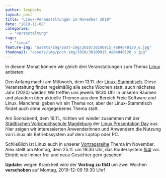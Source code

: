 ```yaml
---
author: lespocky
layout: post
title: "Linux-Veranstaltungen im November 2019"
date: "2019-11-08"
categories: 
  - "veranstaltung"
tags: 
  - "linux"
feature-img: "assets/img/post-img/2018/30100915_4a04840120_o.jpg"
thumbnail: "assets/img/post-img/2018/30100915_4a04840120_o.jpg"
---
```


In diesem Monat können wir gleich drei Veranstaltungen zum Thema [Linux](https://de.wikipedia.org/wiki/Linux) anbieten.

Den Anfang macht am Mittwoch, dem 13.11. der [Linux-Stammtisch](http://www.netz39.de/events/event/linux-stammtisch/). Diese Veranstaltung findet regelmäßig alle sechs Wochen statt, auch nächstes Jahr (2020) wieder! Wir treffen uns jeweils 19:30 Uhr in unseren Räumen und plaudern über aktuelle Themen aus dem Bereich Freie Software und Linux. Manchmal geben wir ein Thema vor, aber der Linux-Stammtisch findet auch ohne vorgegebenes Thema statt.

Am Sonnabend, dem 16.11., richten wir wieder zusammen mit der [Städtischen Volkshochschule Magdeburg](https://www.vhs.magdeburg.de/) der [Linux Presentation Day](http://www.netz39.de/events/event/linux-presentation-day-2019-2/) aus. Hier zeigen wir interessierten Anwenderinnen und Anwendern die Nutzung von Linux als Betriebssystem auf dem Laptop oder PC.

Schließlich ist Linux auch in unserer [Vortragsreihe](http://www.netz39.de/events/event/techtalk-fli4l-the-flexible-internet-router-for-linux/) Thema im November. Alex stellt am Montag, dem 25.11. um 19:30 Uhr, das Routersystem [fli4l](http://www.fli4l.de/) vor. Eintritt wie immer frei und neue Gesichter gern gesehen!

**Update:** wegen Krankheit wird der **Vortrag zu fli4l** um zwei Wochen **verschoben** auf Montag, 2019-12-09 19:30 Uhr!
